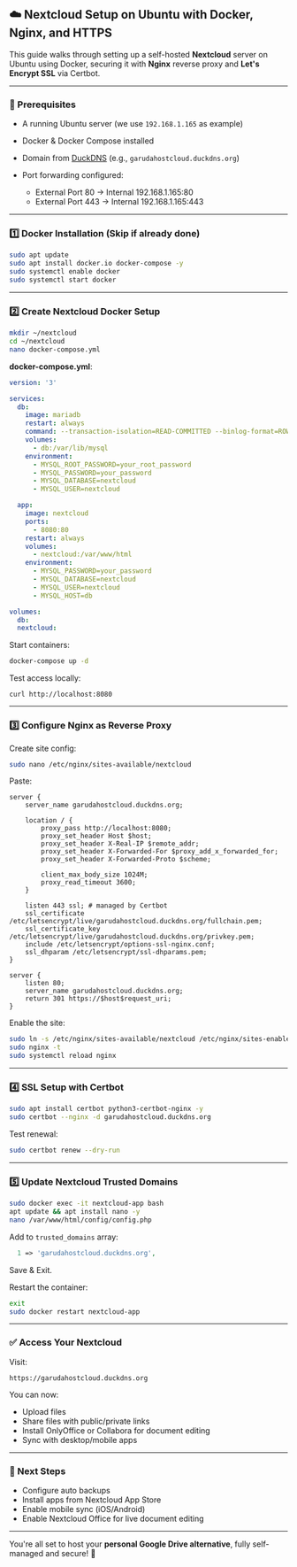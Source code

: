 ## ☁️ Nextcloud Setup on Ubuntu with Docker, Nginx, and HTTPS

This guide walks through setting up a self-hosted **Nextcloud** server on Ubuntu using Docker, securing it with **Nginx** reverse proxy and **Let's Encrypt SSL** via Certbot.

---

### 🔧 Prerequisites

* A running Ubuntu server (we use `192.168.1.165` as example)
* Docker & Docker Compose installed
* Domain from [DuckDNS](https://duckdns.org) (e.g., `garudahostcloud.duckdns.org`)
* Port forwarding configured:

  * External Port 80 → Internal 192.168.1.165:80
  * External Port 443 → Internal 192.168.1.165:443

---

### 1️⃣ Docker Installation (Skip if already done)

```bash
sudo apt update
sudo apt install docker.io docker-compose -y
sudo systemctl enable docker
sudo systemctl start docker
```

---

### 2️⃣ Create Nextcloud Docker Setup

```bash
mkdir ~/nextcloud
cd ~/nextcloud
nano docker-compose.yml
```

**docker-compose.yml**:

```yaml
version: '3'

services:
  db:
    image: mariadb
    restart: always
    command: --transaction-isolation=READ-COMMITTED --binlog-format=ROW
    volumes:
      - db:/var/lib/mysql
    environment:
      - MYSQL_ROOT_PASSWORD=your_root_password
      - MYSQL_PASSWORD=your_password
      - MYSQL_DATABASE=nextcloud
      - MYSQL_USER=nextcloud

  app:
    image: nextcloud
    ports:
      - 8080:80
    restart: always
    volumes:
      - nextcloud:/var/www/html
    environment:
      - MYSQL_PASSWORD=your_password
      - MYSQL_DATABASE=nextcloud
      - MYSQL_USER=nextcloud
      - MYSQL_HOST=db

volumes:
  db:
  nextcloud:
```

Start containers:

```bash
docker-compose up -d
```

Test access locally:

```
curl http://localhost:8080
```

---

### 3️⃣ Configure Nginx as Reverse Proxy

Create site config:

```bash
sudo nano /etc/nginx/sites-available/nextcloud
```

Paste:

```nginx
server {
    server_name garudahostcloud.duckdns.org;

    location / {
        proxy_pass http://localhost:8080;
        proxy_set_header Host $host;
        proxy_set_header X-Real-IP $remote_addr;
        proxy_set_header X-Forwarded-For $proxy_add_x_forwarded_for;
        proxy_set_header X-Forwarded-Proto $scheme;

        client_max_body_size 1024M;
        proxy_read_timeout 3600;
    }

    listen 443 ssl; # managed by Certbot
    ssl_certificate /etc/letsencrypt/live/garudahostcloud.duckdns.org/fullchain.pem;
    ssl_certificate_key /etc/letsencrypt/live/garudahostcloud.duckdns.org/privkey.pem;
    include /etc/letsencrypt/options-ssl-nginx.conf;
    ssl_dhparam /etc/letsencrypt/ssl-dhparams.pem;
}

server {
    listen 80;
    server_name garudahostcloud.duckdns.org;
    return 301 https://$host$request_uri;
}
```

Enable the site:

```bash
sudo ln -s /etc/nginx/sites-available/nextcloud /etc/nginx/sites-enabled/
sudo nginx -t
sudo systemctl reload nginx
```

---

### 4️⃣ SSL Setup with Certbot

```bash
sudo apt install certbot python3-certbot-nginx -y
sudo certbot --nginx -d garudahostcloud.duckdns.org
```

Test renewal:

```bash
sudo certbot renew --dry-run
```

---

### 5️⃣ Update Nextcloud Trusted Domains

```bash
sudo docker exec -it nextcloud-app bash
apt update && apt install nano -y
nano /var/www/html/config/config.php
```

Add to `trusted_domains` array:

```php
  1 => 'garudahostcloud.duckdns.org',
```

Save & Exit.

Restart the container:

```bash
exit
sudo docker restart nextcloud-app
```

---

### ✅ Access Your Nextcloud

Visit:

```
https://garudahostcloud.duckdns.org
```

You can now:

* Upload files
* Share files with public/private links
* Install OnlyOffice or Collabora for document editing
* Sync with desktop/mobile apps

---

### 🚀 Next Steps

* Configure auto backups
* Install apps from Nextcloud App Store
* Enable mobile sync (iOS/Android)
* Enable Nextcloud Office for live document editing

---

You're all set to host your **personal Google Drive alternative**, fully self-managed and secure! 🔐
